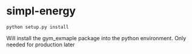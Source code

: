 # simpl-energy

`python setup.py install`

Will install the gym_exmaple package into the python environment. Only needed for production later
